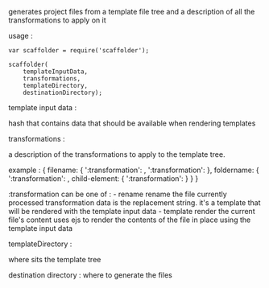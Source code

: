 generates project files from a template file tree and a description of all the transformations to apply on it

usage :

    var scaffolder = require('scaffolder');

    scaffolder(
        templateInputData,
        transformations,
        templateDirectory,
        destinationDirectory);

template input data :

hash that contains data that should be available when rendering templates

transformations :

a description of the transformations to apply to the template tree.

example :
{
    filename: {
        ':transformation': <transformation-data>,
        ':transformation': <transformation-data>
    },
    foldername: {
        ':transformation': <transformation-data>,
        child-element: {
            ':transformation': <transformation-data>
        }
    }
}

:transformation can be one of :
    - rename
        rename the file currently processed
        transformation data is the replacement string. it's a template that will be rendered with the template input data
    - template
        render the current file's content
        uses ejs to render the contents of the file in place using the template input data

templateDirectory :

where sits the template tree

destination directory :
where to generate the files
